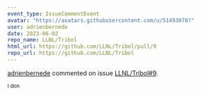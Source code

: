 ```yaml
---
event_type: IssueCommentEvent
avatar: "https://avatars.githubusercontent.com/u/51493078?"
user: adrienbernede
date: 2023-06-02
repo_name: LLNL/Tribol
html_url: https://github.com/LLNL/Tribol/pull/9
repo_url: https://github.com/LLNL/Tribol
---
```


<a href='https://github.com/adrienbernede' target='_blank'>adrienbernede</a> commented on issue <a href='https://github.com/LLNL/Tribol/pull/9' target='_blank'>LLNL/Tribol#9</a>.

<small>I don